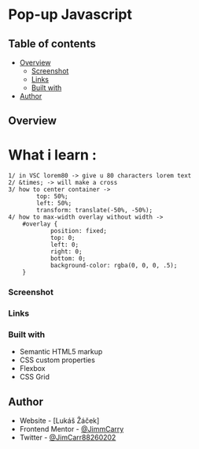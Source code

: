 # Pop-up Javascript

## Table of contents

- [Overview](#overview)
  - [Screenshot](#screenshot)
  - [Links](#links)
  - [Built with](#built-with)
- [Author](#author)

## Overview
# What i learn : 
	1/ in VSC lorem80 -> give u 80 characters lorem text 
	2/ &times; -> will make a cross
	3/ how to center container ->
	        top: 50%;
    		left: 50%;
    		transform: translate(-50%, -50%);
	4/ how to max-width overlay without width ->
		#overlay {
    			position: fixed;
    			top: 0;
    			left: 0;
    			right: 0;
    			bottom: 0;
    			background-color: rgba(0, 0, 0, .5);
		}
### Screenshot

### Links

### Built with

- Semantic HTML5 markup
- CSS custom properties
- Flexbox
- CSS Grid

## Author

- Website - [Lukáš Žáček]
- Frontend Mentor - [@JimmCarry](https://www.frontendmentor.io/profile/JimmCarry)
- Twitter - [@JimCarr88260202](https://twitter.com/JimCarr88260202)
